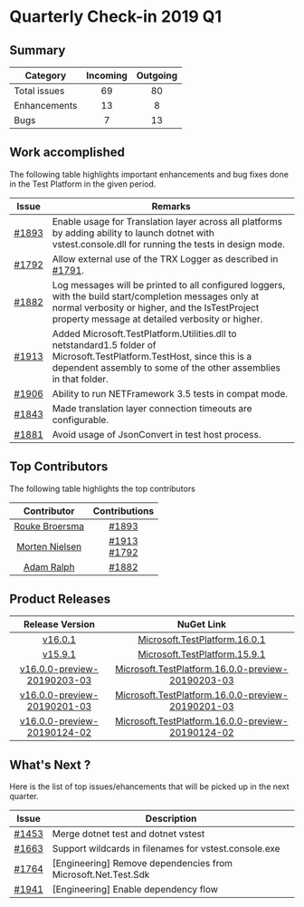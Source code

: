 # Quarterly Check-in 2019 Q1

## Summary

|Category| Incoming | Outgoing |
| --- | :---: |  :---: | 
| Total issues | 69 | 80 |
| Enhancements | 13 | 8 |
| Bugs | 7 | 13 |

## Work accomplished

The following table highlights important enhancements and bug fixes done in the Test Platform in the given period.

| Issue | Remarks  |
| --- | -- |
| [#1893](https://github.com/Microsoft/vstest/pull/1893)|  Enable usage for Translation layer across all platforms by adding ability to launch dotnet with vstest.console.dll for running the tests in design mode. |
| [#1792](https://github.com/Microsoft/vstest/pull/1792) |  Allow external use of the TRX Logger as described in [#1791](https://github.com/Microsoft/vstest/pull/1791). |
| [#1882](https://github.com/Microsoft/vstest/pull/1882) | Log messages will be printed to all configured loggers, with the build start/completion messages only at normal verbosity or higher, and the IsTestProject property message at detailed verbosity or higher. |
| [#1913](https://github.com/Microsoft/vstest/pull/1913)| Added Microsoft.TestPlatform.Utilities.dll to netstandard1.5 folder of Microsoft.TestPlatform.TestHost, since this is a dependent assembly to some of the other assemblies in that folder. |
| [#1906](https://github.com/Microsoft/vstest/pull/1906) | Ability to run NETFramework 3.5 tests in compat mode. |
|[#1843](https://github.com/Microsoft/vstest/pull/1843)| Made translation layer connection timeouts are configurable. |
|[#1881](https://github.com/Microsoft/vstest/pull/1881) | Avoid usage of JsonConvert in test host process. |

## Top Contributors

The following table highlights the top contributors

| Contributor | Contributions  |
| :---:   | :-: |
|[Rouke Broersma](https://github.com/Mobrockers) |[#1893](https://github.com/Microsoft/vstest/pull/1893)|
|[Morten Nielsen](https://github.com/dotMorten) |  [#1913](https://github.com/Microsoft/vstest/pull/1913) <br> [#1792](https://github.com/Microsoft/vstest/pull/1792)|
|[Adam Ralph](https://github.com/adamralph)|  [#1882](https://github.com/Microsoft/vstest/pull/1882)|


## Product Releases

| Release Version | NuGet Link  |
| :---:   | :-: |
| [v16.0.1](https://github.com/Microsoft/vstest/releases/tag/v16.0.1) |   [Microsoft.TestPlatform.16.0.1](https://www.nuget.org/packages/Microsoft.TestPlatform/16.0.1)|
| [v15.9.1](https://github.com/Microsoft/vstest/releases/tag/v15.9.1) |   [Microsoft.TestPlatform.15.9.1](https://www.nuget.org/packages/Microsoft.TestPlatform/15.9.1)|
| [v16.0.0-preview-20190203-03](https://github.com/Microsoft/vstest/releases/tag/v16.0.0-preview-20190203-03) |   [Microsoft.TestPlatform.16.0.0-preview-20190203-03](https://www.nuget.org/packages/Microsoft.TestPlatform/16.0.0-preview-20190203-03)|
| [v16.0.0-preview-20190201-03](https://github.com/Microsoft/vstest/releases/tag/v16.0.0-preview-20190201-03) |   [Microsoft.TestPlatform.16.0.0-preview-20190201-03](https://www.nuget.org/packages/Microsoft.TestPlatform/16.0.0-preview-20190201-03)|
| [v16.0.0-preview-20190124-02](https://github.com/Microsoft/vstest/releases/tag/v16.0.0-preview-20190124-02) |   [Microsoft.TestPlatform.16.0.0-preview-20190124-02](https://www.nuget.org/packages/Microsoft.TestPlatform/16.0.0-preview-20190124-02)|


## What's Next ?
Here is the list of top issues/ehancements that will be picked up in the next quarter.

| Issue | Description  |
| ---- | ---- |
| [#1453](https://github.com/Microsoft/vstest/issues/1453) | Merge dotnet test and dotnet vstest | 
| [#1663](https://github.com/Microsoft/vstest/issues/1663) | Support wildcards in filenames for vstest.console.exe |
| [#1764](https://github.com/Microsoft/vstest/issues/1764) | [Engineering] Remove dependencies from Microsoft.Net.Test.Sdk |
| [#1941](https://github.com/Microsoft/vstest/issues/1941) | [Engineering] Enable dependency flow | 
